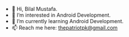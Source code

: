 - 👋 Hi, Bilal Mustafa.
- 👀 I’m interested in Android Development.
- 🌱 I’m currently learning Android Development.
- 📫 Reach me here: thepatriotpk@gmail.com

<!---
thepatriotpk/thepatriotpk is a ✨ special ✨ repository because its `README.md` (this file) appears on your GitHub profile.
You can click the Preview link to take a look at your changes.
--->
